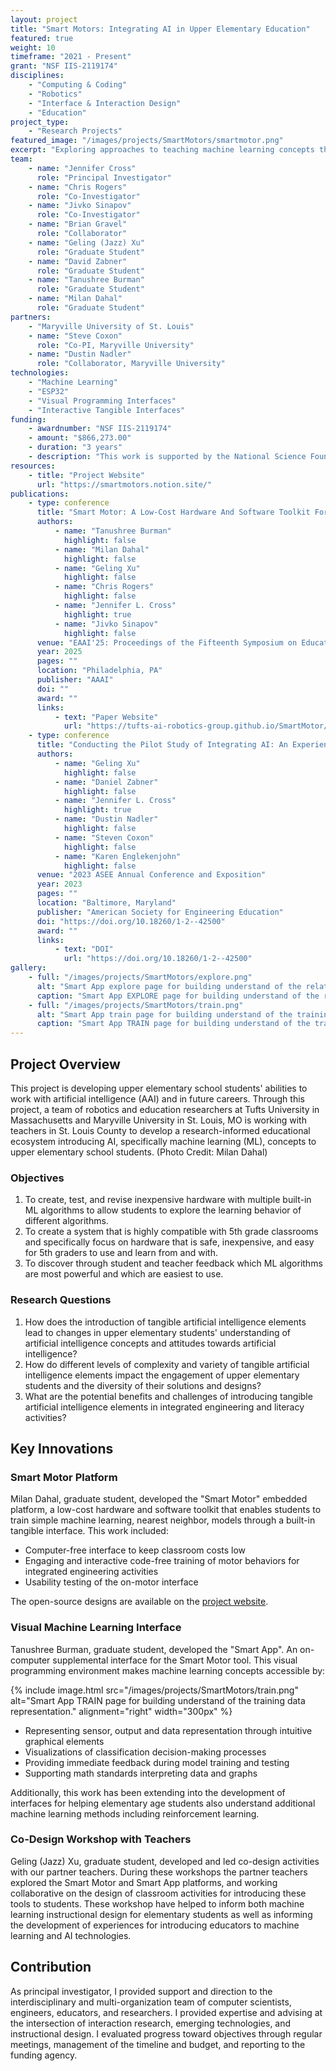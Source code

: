 ```yaml
---
layout: project
title: "Smart Motors: Integrating AI in Upper Elementary Education"
featured: true
weight: 10
timeframe: "2021 - Present"
grant: "NSF IIS-2119174"
disciplines:
    - "Computing & Coding"
    - "Robotics"
    - "Interface & Interaction Design"
    - "Education"
project_type:
    - "Research Projects"
featured_image: "/images/projects/SmartMotors/smartmotor.png"
excerpt: "Exploring approaches to teaching machine learning concepts through robotics with elementary teachers and students."
team:
    - name: "Jennifer Cross"
      role: "Principal Investigator"
    - name: "Chris Rogers"
      role: "Co-Investigator"
    - name: "Jivko Sinapov"
      role: "Co-Investigator"
    - name: "Brian Gravel"
      role: "Collaborator"
    - name: "Geling (Jazz) Xu"
      role: "Graduate Student"
    - name: "David Zabner"
      role: "Graduate Student"
    - name: "Tanushree Burman"
      role: "Graduate Student"
    - name: "Milan Dahal"
      role: "Graduate Student"
partners:
    - "Maryville University of St. Louis"
    - name: "Steve Coxon"
      role: "Co-PI, Maryville University"
    - name: "Dustin Nadler"
      role: "Collaborator, Maryville University"
technologies:
    - "Machine Learning"
    - "ESP32"
    - "Visual Programming Interfaces"
    - "Interactive Tangible Interfaces"
funding:
    - awardnumber: "NSF IIS-2119174"
    - amount: "$866,273.00"
    - duration: "3 years"
    - description: "This work is supported by the National Science Foundation under Grant IIS-2119174. Any opinions, findings, and conclusions or recommendations expressed in this material are those of the author(s) and do not necessarily reflect the views of the National Science Foundation."
resources:
    - title: "Project Website"
      url: "https://smartmotors.notion.site/"
publications:
    - type: conference
      title: "Smart Motor: A Low-Cost Hardware And Software Toolkit For Introducing Supervised Machine Learning To Elementary School Students"
      authors:
          - name: "Tanushree Burman"
            highlight: false
          - name: "Milan Dahal"
            highlight: false
          - name: "Geling Xu"
            highlight: false
          - name: "Chris Rogers"
            highlight: false
          - name: "Jennifer L. Cross"
            highlight: true
          - name: "Jivko Sinapov"
            highlight: false
      venue: "EAAI'25: Proceedings of the Fifteenth Symposium on Educational Advances in Artificial Intelligence"
      year: 2025
      pages: ""
      location: "Philadelphia, PA"
      publisher: "AAAI"
      doi: ""
      award: ""
      links:
          - text: "Paper Website"
            url: "https://tufts-ai-robotics-group.github.io/SmartMotor/"
    - type: conference
      title: "Conducting the Pilot Study of Integrating AI: An Experience Integrating Machine Learning into Upper Elementary Robotics Learning (Work in Progress)"
      authors:
          - name: "Geling Xu"
            highlight: false
          - name: "Daniel Zabner"
            highlight: false
          - name: "Jennifer L. Cross"
            highlight: true
          - name: "Dustin Nadler"
            highlight: false
          - name: "Steven Coxon"
            highlight: false
          - name: "Karen Englekenjohn"
            highlight: false
      venue: "2023 ASEE Annual Conference and Exposition"
      year: 2023
      pages: ""
      location: "Baltimore, Maryland"
      publisher: "American Society for Engineering Education"
      doi: "https://doi.org/10.18260/1-2--42500"
      award: ""
      links:
          - text: "DOI"
            url: "https://doi.org/10.18260/1-2--42500"
gallery:
    - full: "/images/projects/SmartMotors/explore.png"
      alt: "Smart App explore page for building understand of the relationship between motor, sensor and on-screen representation."
      caption: "Smart App EXPLORE page for building understand of the relationship between motor, sensor and on-screen representation."
    - full: "/images/projects/SmartMotors/train.png"
      alt: "Smart App train page for building understand of the training data representation."
      caption: "Smart App TRAIN page for building understand of the training data representation."
---
```


## Project Overview

This project is developing upper elementary school students' abilities to work with artificial intelligence (AAI) and in future careers. Through this project, a team of robotics and education researchers at Tufts University in Massachusetts and Maryville University in St. Louis, MO is working with teachers in St. Louis County to develop a research-informed educational ecosystem introducing AI, specifically machine learning (ML), concepts to upper elementary school students. (Photo Credit: Milan Dahal)

### Objectives

1. To create, test, and revise inexpensive hardware with multiple built-in ML algorithms to allow
   students to explore the learning behavior of different algorithms.
2. To create a system that is highly compatible with 5th grade classrooms and specifically focus
   on hardware that is safe, inexpensive, and easy for 5th graders to use and learn from and
   with.
3. To discover through student and teacher feedback which ML algorithms are most powerful and
   which are easiest to use.

### Research Questions

1. How does the introduction of tangible artificial intelligence elements lead to changes in upper elementary students' understanding of artificial intelligence concepts and attitudes towards artificial intelligence?
2. How do different levels of complexity and variety of tangible artificial intelligence elements impact the engagement of upper elementary students and the diversity of their solutions and designs?
3. What are the potential benefits and challenges of introducing tangible artificial intelligence elements in integrated engineering and literacy activities?

## Key Innovations

### Smart Motor Platform

Milan Dahal, graduate student, developed the "Smart Motor" embedded platform, a low-cost hardware and software toolkit that enables students to train simple machine learning, nearest neighbor, models through a built-in tangible interface. This work included:

-   Computer-free interface to keep classroom costs low
-   Engaging and interactive code-free training of motor behaviors for integrated engineering activities
-   Usability testing of the on-motor interface

The open-source designs are available on the [project website](https://smartmotors.notion.site/).

### Visual Machine Learning Interface

Tanushree Burman, graduate student, developed the "Smart App". An on-computer supplemental interface for the Smart Motor tool. This visual programming environment makes machine learning concepts accessible by:

{% include image.html src="/images/projects/SmartMotors/train.png" alt="Smart App TRAIN page for building understand of the training data representation." alignment="right" width="300px" %}

-   Representing sensor, output and data representation through intuitive graphical elements
-   Visualizations of classification decision-making processes
-   Providing immediate feedback during model training and testing
-   Supporting math standards interpreting data and graphs

Additionally, this work has been extending into the development of interfaces for helping elementary age students also understand additional machine learning methods including reinforcement learning.

### Co-Design Workshop with Teachers

Geling (Jazz) Xu, graduate student, developed and led co-design activities with our partner teachers. During these workshops the partner teachers explored the Smart Motor and Smart App platforms, and working collaborative on the design of classroom activities for introducing these tools to students. These workshop have helped to inform both machine learning instructional design for elementary students as well as informing the development of experiences for introducing educators to machine learning and AI technologies.

## Contribution

As principal investigator, I provided support and direction to the interdisciplinary and multi-organization team of computer scientists, engineers, educators, and researchers. I provided expertise and advising at the intersection of interaction research, emerging technologies, and instructional design. I evaluated progress toward objectives through regular meetings, management of the timeline and budget, and reporting to the funding agency.

